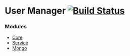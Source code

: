 User Manager  [![Build Status](https://travis-ci.org/revolutionarysystems/user-manager.svg?branch=master)](https://travis-ci.org/revolutionarysystems/user-manager)
====================

### Modules

* [Core](https://github.com/revolutionarysystems/user-manager/tree/master/core)
* [Service](https://github.com/revolutionarysystems/user-manager/tree/master/service)
* [Mongo](https://github.com/revolutionarysystems/user-manager/tree/master/mongo)